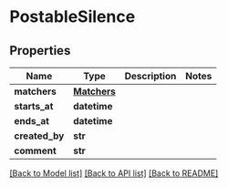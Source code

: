 # PostableSilence

## Properties
Name | Type | Description | Notes
------------ | ------------- | ------------- | -------------
**matchers** | [**Matchers**](Matchers.md) |  | 
**starts_at** | **datetime** |  | 
**ends_at** | **datetime** |  | 
**created_by** | **str** |  | 
**comment** | **str** |  | 

[[Back to Model list]](../README.md#documentation-for-models) [[Back to API list]](../README.md#documentation-for-api-endpoints) [[Back to README]](../README.md)

